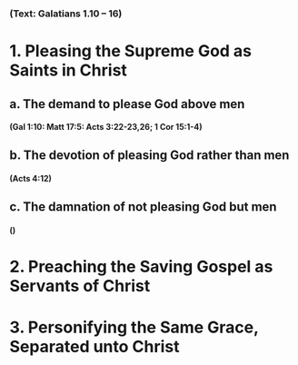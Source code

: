 ### (Text: Galatians 1.10 – 16)

# ​1. Pleasing the Supreme God as Saints in Christ

##     a. The demand to please God above men
####      (Gal 1:10: Matt 17:5: Acts 3:22-23,26; 1 Cor 15:1-4)

##     b. The devotion of pleasing God rather than men
####      (Acts 4:12)

##     c. The damnation of not pleasing God but men
####      ()

# 2. Preaching the Saving Gospel as Servants of Christ

# 3. Personifying the Same Grace, Separated unto Christ



